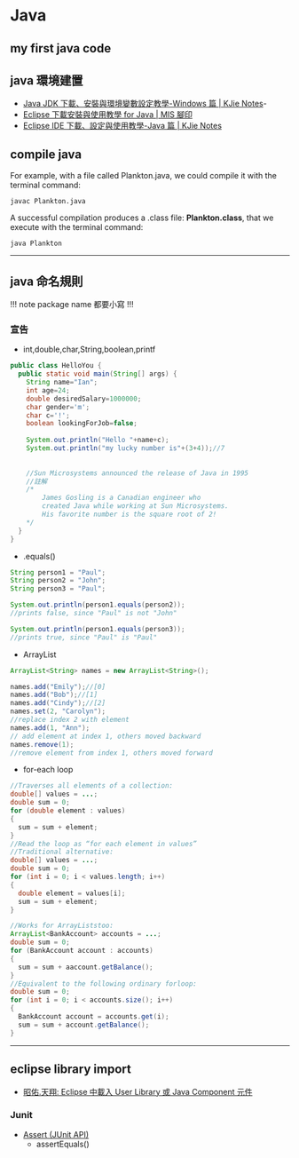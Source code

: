 # Java
## my first java code
## java 環境建置
- [Java JDK 下載、安裝與環境變數設定教學-Windows 篇 \| KJie Notes](https://www.kjnotes.com/devtools/35)- 
- [Eclipse 下載安裝與使用教學 for Java \| MIS 腳印](https://footmark.info/software/ide/eclipse-download-and-use-for-java/)
- [Eclipse IDE 下載、設定與使用教學-Java 篇 \| KJie Notes](https://www.kjnotes.com/devtools/80)

## compile java
For example, with a file called Plankton.java, we could compile it with the terminal command:
```
javac Plankton.java
```
A successful compilation produces a .class file: **Plankton.class**, that we execute with the terminal command:
```
java Plankton
```

---

## java 命名規則

!!! note
package name 都要小寫
!!!

### 宣告
- int,double,char,String,boolean,printf
```java
public class HelloYou {
  public static void main(String[] args) {
    String name="Ian";
    int age=24;
    double desiredSalary=1000000;
    char gender='m';
    char c='!';
    boolean lookingForJob=false;
    
    System.out.println("Hello "+name+c);
    System.out.println("my lucky number is"+(3+4));//7
    
    
    //Sun Microsystems announced the release of Java in 1995
    //註解
    /*
		James Gosling is a Canadian engineer who 
		created Java while working at Sun Microsystems. 
		His favorite number is the square root of 2!
    */
  }
}
```

- .equals()
```java
String person1 = "Paul";
String person2 = "John";
String person3 = "Paul";

System.out.println(person1.equals(person2));
//prints false, since "Paul" is not "John"

System.out.println(person1.equals(person3));
//prints true, since "Paul" is "Paul"
```

- ArrayList
```java
ArrayList<String> names = new ArrayList<String>();

names.add("Emily");//[0]
names.add("Bob");//[1]
names.add("Cindy");//[2]
names.set(2, "Carolyn");
//replace index 2 with element 
names.add(1, "Ann");
// add element at index 1, others moved backward
names.remove(1);
//remove element from index 1, others moved forward
```

- for-each loop
```java
//Traverses all elements of a collection:
double[] values = ...;
double sum = 0;
for (double element : values)
{
  sum = sum + element;
}
//Read the loop as “for each element in values”
//Traditional alternative:
double[] values = ...;
double sum = 0;
for (int i = 0; i < values.length; i++)
{
  double element = values[i];
  sum = sum + element;
}
```
```java
//Works for ArrayListstoo:
ArrayList<BankAccount> accounts = ...;
double sum = 0;
for (BankAccount account : accounts)
{
  sum = sum + aaccount.getBalance();
}
//Equivalent to the following ordinary forloop:
double sum = 0;
for (int i = 0; i < accounts.size(); i++)
{
  BankAccount account = accounts.get(i);
  sum = sum + account.getBalance();
}
```
---

## eclipse library import
- [昭佑.天翔: Eclipse 中載入 User Library 或 Java Component 元件](https://tomkuo139.blogspot.com/2010/08/eclipse-user-library-java-component.html)

### Junit
- [Assert (JUnit API)](http://junit.sourceforge.net/junit3.8.1/javadoc/junit/framework/Assert.html)
  - assertEquals()

